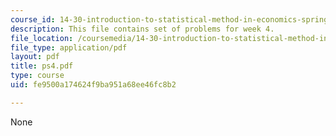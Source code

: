 ```yaml
---
course_id: 14-30-introduction-to-statistical-method-in-economics-spring-2006
description: This file contains set of problems for week 4.
file_location: /coursemedia/14-30-introduction-to-statistical-method-in-economics-spring-2006/fe9500a174624f9ba951a68ee46fc8b2_ps4.pdf
file_type: application/pdf
layout: pdf
title: ps4.pdf
type: course
uid: fe9500a174624f9ba951a68ee46fc8b2

---
```

None